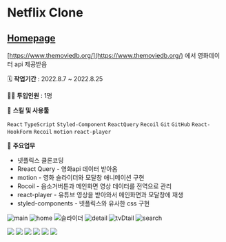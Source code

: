 # Netflix Clone
## [Homepage](https://dong53358.github.io/netflix-clone/)
[https://www.themoviedb.org/](https://www.themoviedb.org/) 에서 영화데이터 api 제공받음

🗓️ **작업기간** : 2022.8.7 ~ 2022.8.25

👨‍💻 **투입인원** : 1명

🌱 **스킬 및 사용툴**

`React` `TypeScript` `Styled-Component` `ReactQuery` `Recoil` `Git` `GitHub` `React-HookForm` `Recoil` `motion` `react-player`

📒 **주요업무** 

- 넷플릭스 클론코딩
- Rreact Query - 영화api 데이터 받아옴
- motion  - 영화 슬라이더와 모달창 애니메이션 구현
- Rocoil - 음소거버튼과 메인화면 영상 데이터를 전역으로 관리
- react-player - 유튜브 영상을 받아와서 메인화면과 모달창에 재생
- styled-components - 넷플릭스와 유사한 css 구현


![main](https://user-images.githubusercontent.com/82385282/193307678-7d7d3cd9-62ef-428c-bb7d-46e7f9cd17e6.png)
![home](https://user-images.githubusercontent.com/82385282/193307699-62e079b4-18e7-4398-8c48-0af4e4c3f085.png)
![슬라이더](https://user-images.githubusercontent.com/82385282/193307737-ff77fe7b-95a6-42a4-99cc-ddb3fde9b3e1.png)
![detail](https://user-images.githubusercontent.com/82385282/193307755-5533495a-ef0a-4eb0-9538-c35d53eaf66f.png)
![tvDtail](https://user-images.githubusercontent.com/82385282/193307772-4e519ef3-8965-4863-aa64-97a8281acfb0.png)
![search](https://user-images.githubusercontent.com/82385282/193307784-d2ef90de-8409-4f6e-84fa-213b6273f877.png)

<img src="https://img.shields.io/badge/React-61DAFB?style=for-the-badge&logo=React&logoColor=white"> <img src="https://img.shields.io/badge/React Query-FF4154?style=for-the-badge&logo=React Query&logoColor=white"> <img src="https://img.shields.io/badge/React Hook Form-EC5990?style=for-the-badge&logo=&logoColor=white"> <img src="https://img.shields.io/badge/styled components-DB7093?style=for-the-badge&logo=styled-components&logoColor=white"> <img src="https://img.shields.io/badge/TypeScript-3178C6?style=for-the-badge&logo=TypeScript&logoColor=white"> <img src="https://img.shields.io/badge/recoil-DB7093?style=for-the-badge&logo=&logoColor=white">
